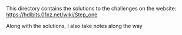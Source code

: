 This directory contains the solutions to the challenges on the website: https://hdlbits.01xz.net/wiki/Step_one

Along with the solutions, I also take notes along the way